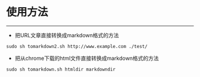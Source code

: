 # 使用方法

---


- 把URL文章直接转换成markdown格式的方法
```
sudo sh tomarkdown2.sh http://www.example.com ./test/
```

- 把从chrome下载的html文件直接转换成markdown格式的方法
```
sudo sh tomarkdown.sh htmldir markdowndir
```